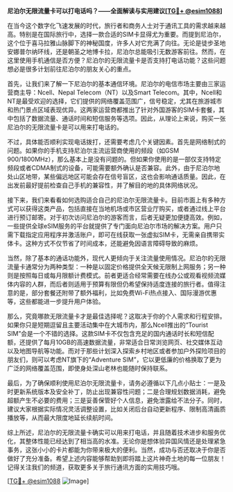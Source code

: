 **尼泊尔无限流量卡可以打电话吗？——全面解读与实用建议[[TG💪+ @esim1088](https://t.me/s/esim1088)]**

在当今这个数字化飞速发展的时代，旅行者和商务人士对于通讯工具的需求越来越高。特别是在国际旅行中，选择一款合适的SIM卡显得尤为重要。而提到尼泊尔，这个位于喜马拉雅山脉脚下的神秘国度，许多人对它充满了向往。无论是徒步圣地安娜普尔纳环线，还是朝圣之地博卡拉，尼泊尔总能吸引无数游客前往。然而，在这里使用手机通信是否方便？尼泊尔的无限流量卡是否支持打电话功能？这些问题想必是很多计划前往尼泊尔的朋友关心的重点。

首先，让我们来了解一下尼泊尔的基本通信环境。尼泊尔的电信市场主要由三家运营商主导：Ncell、Nepal Telecom（NT）以及Smart Telecom。其中，Ncell和NT是最受欢迎的选择，它们提供的网络覆盖范围广，信号稳定，尤其在旅游城市和热门景点区域表现优异。这两家运营商都推出了针对外国游客的SIM卡套餐，其中包括了数据流量、通话时间和短信服务等选项。因此，从理论上来说，购买一张尼泊尔的无限流量卡是可以用来打电话的。

不过，具体能否顺利实现电话拨打，还需要考虑几个关键因素。首先是网络制式的问题。如果你的手机支持尼泊尔主流运营商使用的频段（如GSM 900/1800MHz），那么基本上是没有问题的。但如果你使用的是一部仅支持特定频段或者CDMA制式的设备，可能需要额外确认是否兼容。此外，由于尼泊尔地处山区地带，某些偏远地区可能会存在信号盲区，这也会影响通话质量。因此，在出发前最好提前检查自己手机的兼容性，并了解目的地的具体网络状况。

接下来，我们来看看如何选购适合自己的尼泊尔无限流量卡。目前市面上有多种方式可以获得这类产品，包括直接在当地机场或市区营业厅购买，或者通过线上平台进行预订邮寄。对于初次访问尼泊尔的游客而言，后者无疑更加便捷高效。例如，一些提供全球eSIM服务的平台就提供了专门面向尼泊尔市场的解决方案。用户只需下载指定应用程序并激活账户，即可在线获取一张虚拟SIM卡，无需亲自携带实体卡。这种方式不仅节省了时间成本，还能避免因语言障碍导致的麻烦。

当然，除了基本的通话功能外，现代人更倾向于关注流量使用情况。尼泊尔的无限流量卡通常分为两种类型：一种是以固定价格提供全天候无限制上网服务；另一种则是按照每日或每月限额计费模式。前者更适合经常需要在线办公或观看视频流媒体内容的人群，而后者则适用于预算有限但仍希望保持适度连接的旅行者。值得注意的是，部分套餐还附带了额外福利，比如免费Wi-Fi热点接入、国际漫游优惠等，这些都能进一步提升用户体验。

那么，究竟哪款无限流量卡才是最佳选择呢？这取决于你的个人需求和行程安排。如果你只是短期逗留且主要活动集中在大城市内，那么Ncell推出的“Tourist SIM”会是一个不错的选择。这款SIM卡不仅包含充足的国内通话时长和短信配额，还提供了每月10GB的高速数据流量，非常适合日常浏览网页、社交媒体互动以及地图导航等功能。而对于那些计划深入探索乡村地区或者参加户外探险项目的朋友们，则可以考虑NT旗下的“Adventure SIM”，它以更低廉的价格换取了更为广泛的网络覆盖范围，即使身处深山老林也能随时保持联系。

最后，为了确保顺利使用尼泊尔无限流量卡，请务必遵循以下几点小贴士：一是及时更新系统版本及安全补丁，防止出现兼容性问题；二是合理规划数据消耗，避免超额产生不必要的费用；三是妥善保管好个人信息，避免泄露给不法分子。同时，建议大家根据实际情况灵活调整设置，比如关闭后台自动更新程序、限制高清画质播放等，从而最大限度地延长续航时间。

综上所述，尼泊尔的无限流量卡确实可以用来打电话，并且随着技术进步和服务优化，其整体性能已经达到了相当高的水准。无论你是想体验异国风情还是处理紧急事务，这张小小的卡片都能为你带来极大的便利。当然，成功与否还取决于你是否做好了充分准备。希望上述内容能够帮助到即将踏上这片神奇土地的每一位朋友！记得关注我们的频道，获取更多关于旅行通讯方面的实用技巧哦。

[[TG💪+ @esim1088](https://t.me/s/esim1088) ![Image](https://i.postimg.cc/4NQfJmqS/Snipaste-2025-05-13-00-14-12.png)]